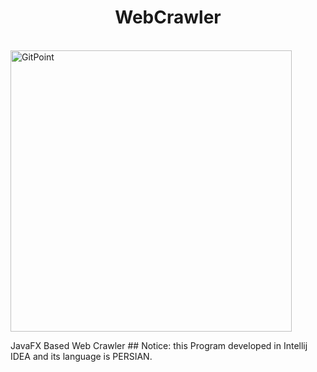 <h1 align="center"> WebCrawler </h1> <br>

   <img alt="GitPoint" title="GitPoint" src="http://i.imgur.com/VShxJHs.png" width="450">
</p>
JavaFX Based Web Crawler
## Notice:
this Program developed in Intellij IDEA and its language is PERSIAN.
